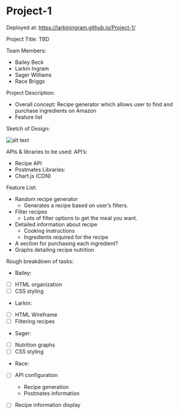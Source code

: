 # Project-1

Deployed at: https://larkiningram.github.io/Project-1/

Project Title:
TBD

Team Members: 
- Bailey Beck
- Larkin Ingram 
- Sager Williams 
- Race Briggs

Project Description:
- Overall concept: Recipe generator which allows user to find and purchase ingredients on Amazon
- Feature list

Sketch of Design:

![alt text](https://i.imgur.com/FDU1l6l.jpg)


APIs & libraries to be used:
	API’s:
  - Recipe API
  - Postmates
	Libraries:
  - Chart.js (CDN)

Feature List:
- Random recipe generator
  - Generates a recipe based on user’s filters.
- Filter recipes
  - Lots of filter options to get the meal you want.
- Detailed information about recipe
  - Cooking instructions
  - Ingredients required for the recipe
- A section for purchasing each ingredient?
- Graphs detailing recipe nutrition

Rough breakdown of tasks:
  - Bailey:
   - [ ] HTML organization
   - [ ] CSS styling
  - Larkin:
   - [ ] HTML Wireframe
   - [ ] Filtering recipes
  - Sager:
   - [ ] Nutrition graphs
   - [ ] CSS styling
  - Race:
   - [ ] API configuration
     - Recipe generation
     - Postmates information
   - [ ] Recipe information display

